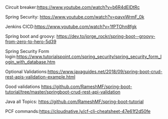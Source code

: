 Circuit breaker:https://www.youtube.com/watch?v=b6R4dElDtRc

Spring Security: https://www.youtube.com/watch?v=payxWrmF_0k

Jenkins CICD:https://www.youtube.com/watch?v=1fPTOhn8fgk

Spring boot and groovy: https://dev.to/jorge_rockr/spring-boot--groovy-from-zero-to-hero-5d39

Spring Security Form login:https://www.tutorialspoint.com/spring_security/spring_security_form_login_with_database.htm

Optional Validations:https://www.javaguides.net/2018/09/spring-boot-crud-rest-apis-validation-example.html

Good validations https://github.com/RameshMF/spring-boot-tutorial/tree/master/springboot-crud-rest-api-validation

Java all Topics: https://github.com/RameshMF/spring-boot-tutorial

PCF commands:https://cloudnative.ly/cf-cli-cheatsheet-47e61f2d50fe
